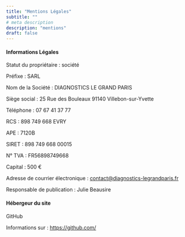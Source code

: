 ```yaml
---
title: "Mentions Légales"
subtitle: ""
# meta description
description: "mentions"
draft: false
---
```


#### Informations Légales
Statut du propriétaire : société

Préfixe : SARL

Nom de la Société : DIAGNOSTICS LE GRAND PARIS

Siège social : 25 Rue des Bouleaux 91140 Villebon-sur-Yvette

Téléphone : 07 67 41 37 77

RCS : 898 749 668 EVRY

APE : 7120B

SIRET : 898 749 668 00015

N° TVA : FR56898749668

Capital : 500 €

Adresse de courrier électronique : contact@diagnostics-legrandparis.fr

Responsable de publication : Julie Beausire

#### Hébergeur du site
GitHub

Informations sur : https://github.com/
